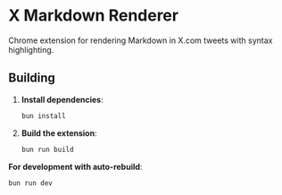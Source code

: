 # X Markdown Renderer

Chrome extension for rendering Markdown in X.com tweets with syntax highlighting.

## Building

1. **Install dependencies**:
   ```bash
   bun install
   ```

2. **Build the extension**:
   ```bash
   bun run build
   ```

 **For development with auto-rebuild**:
   ```powershell
   bun run dev
   ```

